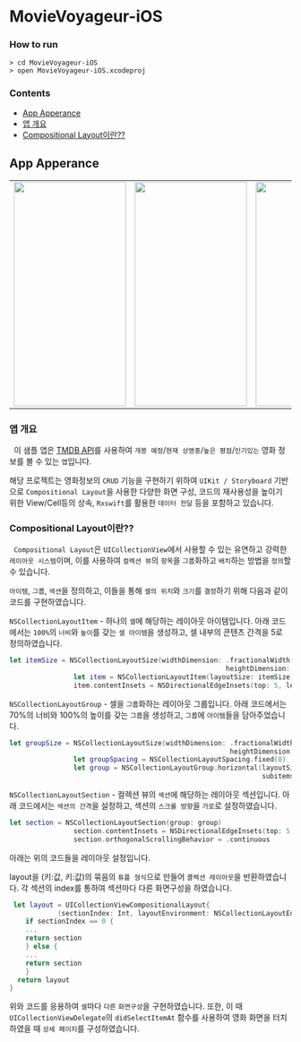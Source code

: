 # MovieVoyageur-iOS

### How to run

```
> cd MovieVoyageur-iOS
> open MovieVoyageur-iOS.xcodeproj
```
### Contents

- [App Apperance](https://github.com/alex99091/MovieVoyageur-iOS#app-apperance)
- [앱 개요](https://github.com/alex99091/MovieVoyageur-iOS#앱-개요)
- [Compositional Layout이란??](https://github.com/alex99091/MovieVoyageur-iOS#Compositional-Layout이란??)

## App Apperance

<table>
<tr>
<td>
<img src="https://user-images.githubusercontent.com/111719007/223450741-f5ec1dc1-37c2-4c51-829b-17f680e35e6e.gif" width="200" height="400"/>
</td>
<td>
<img src="https://user-images.githubusercontent.com/111719007/223464706-38b197dd-b44b-4020-a01d-8c785960ed99.gif" width="200" height="400"/>
</td>
<td>
<img src="https://user-images.githubusercontent.com/111719007/223459629-667ac295-0130-4b0f-845d-91d2dcb1e902.gif" width="200" height="400"/>
</td>
<td>
<img src="https://user-images.githubusercontent.com/111719007/223459638-60844406-0679-4954-951b-4517016ce132.gif" width="200" height="400"/>
</td>
</tr>
</table>


### 앱 개요

&nbsp; 이 샘플 앱은 [TMDB API](https://developers.themoviedb.org/3)를 사용하여 `개봉 예정`/`현재 상영중`/`높은 평점`/`인기있는` 영화 정보를 볼 수 있는 `앱`입니다. 

해당 프로젝트는 영화정보의 `CRUD` 기능을 구현하기 위하여 `UIKit / Storyboard` 기반으로 `Compositional Layout`을 사용한 다양한 화면 구성, 코드의 재사용성을 높이기 위한 View/Cell등의 상속, `Rxswift`를 활용한 `데이터 전달` 등을 포함하고 있습니다.

### Compositional Layout이란??

&nbsp; `Compositional Layout`은 `UICollectionView`에서 사용할 수 있는 유연하고 강력한 `레이아웃 시스템`이며, 이를 사용하여 `컬렉션 뷰`의 `항목`을 `그룹`화하고 `배치`하는 방법을 `정의`할 수 있습니다.

`아이템`, `그룹`, `섹션`을 정의하고, 이들을 통해 `셀의 위치`와 `크기`를 `결정`하기 위해 다음과 같이 코드를 구현하였습니다.


`NSCollectionLayoutItem` - 하나의 `셀`에 해당하는 레이아웃 아이템입니다. 아래 코드에서는 `100%`의 `너비`와 `높이`를 갖는 `셀 아이템`을 생성하고, 셀 내부의 콘텐츠 간격을 5로 정의하였습니다.

```Swift
let itemSize = NSCollectionLayoutSize(widthDimension: .fractionalWidth(1.0),
                                                      heightDimension: .fractionalHeight(1.0))
                let item = NSCollectionLayoutItem(layoutSize: itemSize)
                item.contentInsets = NSDirectionalEdgeInsets(top: 5, leading: 5, bottom: 5, trailing: 5)
```

`NSCollectionLayoutGroup` - 셀을 `그룹`화하는 레이아웃 그룹입니다. 아래 코드에서는 70%의 너비와 100%의 높이를 갖는 `그룹`을 생성하고, `그룹`에 `아이템`들을 담아주었습니다.

```Swift
let groupSize = NSCollectionLayoutSize(widthDimension: .fractionalWidth(0.7),
                                                       heightDimension: .fractionalWidth(1.0))
                let groupSpacing = NSCollectionLayoutSpacing.fixed(0)
                let group = NSCollectionLayoutGroup.horizontal(layoutSize: groupSize,
                                                               subitems: [item])
```

`NSCollectionLayoutSection` - 컬렉션 뷰의 `섹션`에 해당하는 레이아웃 섹션입니다. 아래 코드에서는 `섹션의 간격`을 설정하고, 섹션의 `스크롤 방향`을 `가로`로 설정하였습니다.

```Swift
let section = NSCollectionLayoutSection(group: group)
                section.contentInsets = NSDirectionalEdgeInsets(top: 5, leading: 0, bottom: 10, trailing: 0)
                section.orthogonalScrollingBehavior = .continuous
```

아래는 위의 코드들을 레이아웃 설정입니다. 

layout을 (키:값, 키:값)의 묶음의 `튜플 형식`으로 만들어 `콜렉션 레이아웃`을 반환하였습니다. 각 섹션의 index를 통하여 섹션마다 다른 화면구성을 하였습니다.

```Swift
 let layout = UICollectionViewCompositionalLayout{
            (sectionIndex: Int, layoutEnvironment: NSCollectionLayoutEnvironment) -> NSCollectionLayoutSection? in
    if sectionIndex == 0 {
    ...
    return section
    } else {
    ...
    return section
    }
  return layout
}
```

위와 코드를 응용하여 `셀`마다 `다른` `화면구성`을 구현하였습니다. 또한, 이 때 `UICollectionViewDelegate`의 `didSelectItemAt` 함수를 사용하여 영화 화면을 터치하였을 때 `상세 페이지`를 구성하였습니다.


